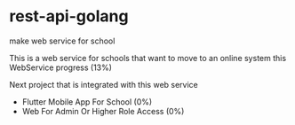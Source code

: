 # rest-api-golang
make web service for school



This is a web service for schools that want to move to an online system
this WebService progress (13%)

Next project that is integrated with this web service

- Flutter Mobile App For School (0%)
- Web For Admin Or Higher Role Access (0%)
